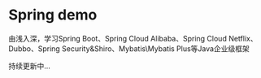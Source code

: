 # Spring demo
由浅入深，学习Spring Boot、Spring Cloud Alibaba、Spring Cloud Netflix、Dubbo、Spring Security&Shiro、Mybatis\Mybatis Plus等Java企业级框架

持续更新中...